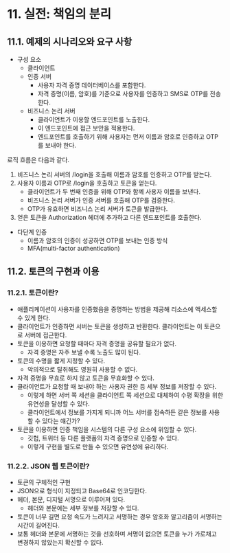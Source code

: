 # 11. 실전: 책임의 분리

## 11.1. 예제의 시나리오와 요구 사항

- 구성 요소
    - 클라이언트
    - 인증 서버
        - 사용자 자격 증명 데이터베이스를 포함한다.
        - 자격 증명(이름, 암호)를 기준으로 사용자를 인증하고 SMS로 OTP를 전송한다.
    - 비즈니스 논리 서버
        - 클라이언트가 이용할 엔드포인트를 노출한다.
        - 이 엔드포인트에 접근 보안을 적용한다.
        - 엔드포인트를 호출하기 위해 사용자는 먼저 이름과 암호로 인증하고 OTP를 보내야 한다.

로직 흐름은 다음과 같다.

1. 비즈니스 논리 서버의 /login을 호출해 이름과 암호를 인증하고 OTP를 받는다.
2. 사용자 이름과 OTP로 /login을 호출하고 토큰을 얻는다.
    - 클라이언트가 두 번째 인증을 위해 OTP와 함꼐 사용자 이름을 보낸다.
    - 비즈니스 논리 서버가 인증 서버를 호출해 OTP를 검증한다.
    - OTP가 유효하면 비즈니스 논리 서버가 토큰을 발급한다.
3. 얻은 토큰을 Authorization 헤더에 추가하고 다른 엔드포인트를 호출한다.

- 다단계 인증
    - 이름과 암호의 인증이 성공하면 OTP를 보내는 인증 방식
    - MFA(multi-factor authentication)

## 11.2. 토큰의 구현과 이용

### 11.2.1. 토큰이란?

- 애플리케이션이 사용자를 인증했음을 증명하는 방법을 제공해 리소스에 액세스할 수 있게 한다.
- 클라이언트가 인증하면 서버는 토큰을 생성하고 반환한다. 클라이언트는 이 토큰으로 서버에 접근한다.
- 토큰을 이용하면 요청할 때마다 자격 증명을 공유할 필요가 없다.
    - 자격 증명은 자주 보낼 수록 노출도 많이 된다.
- 토큰의 수명을 짧게 지정할 수 있다.
    - 악의적으로 탈취해도 영원히 사용할 수 없다.
- 자격 증명을 무효로 하지 않고 토큰을 무효화할 수 있다.
- 클라이언트가 요청할 때 보내야 하는 사용자 권한 등 세부 정보를 저장할 수 있다.
    - 이렇게 하면 서버 쪽 세션을 클라이언트 쪽 세션으로 대체하여 수평 확장을 위한 유연성을 달성할 수 있다.
    - 클라이언트에서 정보를 가지게 되니까 어느 서버를 접속하든 같은 정보를 사용할 수 있다는 얘긴가?
- 토큰을 이용하면 인증 책임을 시스템의 다른 구성 요소에 위임할 수 있다.
    - 깃헙, 트위터 등 다른 플랫폼의 자격 증명으로 인증할 수 있다.
    - 이렇게 구현을 별도로 만들 수 있으면 유연성에 유리하다.

### 11.2.2. JSON 웹 토큰이란?

- 토큰의 구체적인 구현
- JSON으로 형식이 지정되고 Base64로 인코딩한다.
- 헤더, 본문, 디지털 서명으로 이루어져 있다.
    - 헤더와 본문에는 세부 정보를 저장할 수 있다.
- 토큰이 너무 길면 요청 속도가 느려지고 서명하는 경우 암호화 알고리즘이 서명하는 시간이 길어진다.
- 보통 헤더와 본문에 서명하는 것을 선호하며 서명이 없으면 토큰을 누가 가로채고 변경하지 않았는지 확신할 수 없다.

